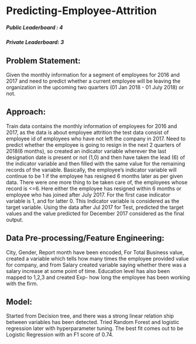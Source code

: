 # Predicting-Employee-Attrition

##### Public Leaderboard : 4
##### Private Leaderboard: 3

## Problem Statement: 
Given the monthly information for a segment of employees for 2016 and 2017 and need to predict whether a current employee will be leaving the organization in the upcoming two quarters (01 Jan 2018 - 01 July 2018) or not.
## Approach: 
Train data contains the monthly information of employees for 2016 and 2017, as the data is about employee attrition the test data consist of employee id of employees who have not left the company in 2017. 
Need to predict whether the employee is going to resign in the next 2 quarters of 2018(6 months), so created an indicator variable wherever the last designation date is present or not (1,0) and then have taken the lead (6) of the indicator variable and then filled with the same value for the remaining records of the variable. Basically, the employee’s indicator variable will continue to be 1 if the employee has resigned 6 months later as per given data. There were one more thing to be taken care of, the employees whose record is <=6. Here either the employee has resigned within 6 months or employee who has joined after July 2017. For the first case indicator variable is 1, and for latter 0. This Indicator variable is considered as the target variable.
Using the data after Jul 2017 for Test, predicted the target values and the value predicted for December 2017 considered as the final output.
## Data Pre-processing/Feature Engineering: 
City, Gender, Report month have been encoded, For Total Business value, created a variable which tells how many times the employee provided value for company, and from Salary created variable saying whether there was a salary increase at some point of time. Education level has also been mapped to 1,2,3 and created Exp- how long the employee has been working with the firm.
## Model: 
Started from Decision tree, and there was a strong linear relation ship between variables has been detected. Tried Random Forest and logistic regression later with hyperparameter tuning.
The best fit comes out to be Logistic Regression with an F1 score of 0.74.
